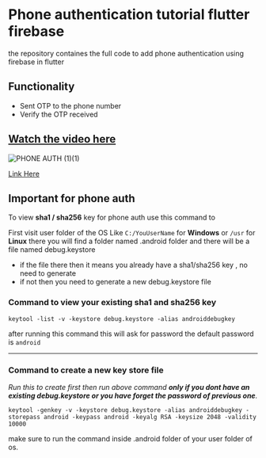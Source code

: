 # Phone authentication tutorial flutter firebase

the repository containes the full code to add phone authentication using firebase in flutter

## Functionality
- Sent OTP to the phone number
- Verify the OTP received

## [Watch the video here](https://youtu.be/5gkJ8ZfbCHw) 
![PHONE AUTH (1)(1)](https://github.com/Snehasis4321/phone_auth_firebase_tutorial/assets/96995340/f550e999-d75f-4f84-a983-1708dbad9614)

[Link Here](https://youtu.be/5gkJ8ZfbCHw)

## Important for phone auth

To view **sha1 / sha256** key for phone auth use this command to 

First visit user folder of the OS Like `C:/YouUserName` for **Windows** or `/usr` for **Linux** there you will find a folder named  .android folder and there will be a file named debug.keystore 

- if the file there then it means you already have a sha1/sha256 key , no need to generate 
- if not then you need to generate a new debug.keystore file

### Command to view your existing sha1 and sha256 key
```
keytool -list -v -keystore debug.keystore -alias androiddebugkey
```
after running this command this will ask for password the default password is  `android`

----------------
### Command to create a new key store file 

*Run this to  create first then run above command **only if you dont have an existing debug.keystore or you have forget the password of previous one**.*

```
keytool -genkey -v -keystore debug.keystore -alias androiddebugkey -storepass android -keypass android -keyalg RSA -keysize 2048 -validity 10000
```

make sure to run the command inside .android folder of your user folder of os.


